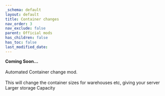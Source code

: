 ```yaml
---
_schema: default
layout: default
title: Container changes
nav_order: 3
nav_exclude: false
parent: Official mods
has_children: false
has_toc: false
last_modified_date:
---
```

**Coming Soon...**<br><br>Automated Container change mod.<br><br>This will change the container sizes for warehouses etc, giving your server Larger storage Capacity